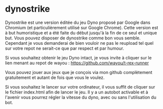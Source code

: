 # dynostrike

Dynostrike est une version éditée du jeu Dyno proposé par Google dans Chromium (et particulièrement utilisé sur Google Chrome).
Cette version est à but humoristique et a été faite du début jusqu'à la fin de ce seul et unique but.
Vous pouvez disposer de dynostrike comme bon vous semble.
Cependant je vous demanderai de bien vouloir ne pas le reupload tel quel sur votre repot ne serait-ce que par respect et par humour.

Si vous souhaitez obtenir le jeu Dyno intact, je vous invite à cliquer sur le lien menant au repot de wayou :
https://github.com/wayou/t-rex-runner

Vous pouvez jouer aux jeux que je conçois via mon github complètement gratuitement et autant de fois que vous le voulez.

Si vous souhaitez le lancer sur votre ordinateur, il vous suffit de cliquer sur le fichier index.html afin de lancer le jeu.
Il y a un autobot activable et à l'avenir vous pourrez régler la vitesse du dyno, avec ou sans l'utilisation du bot.


